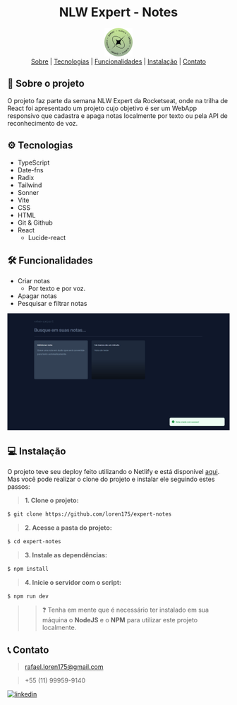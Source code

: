 <div align="center">
 <h1>NLW Expert - Notes </h1>
 <img src="./public/favicon.png"></img> 
</div>

<div align="center"> 
<a align="center" href="#📁-sobre-o-projeto">Sobre</a> |
<a align="center" href="#⚙️-tecnologias">Tecnologias</a> |
<a align="center" href="#🛠️-funcionalidades">Funcionalidades</a> |
<a align="center" href="#💻-instalação">Instalação</a> |
<a align="center" href="#📞-contato">Contato</a> 
</div>

## 📁 Sobre o projeto

O projeto faz parte da semana NLW Expert da Rocketseat, onde na trilha de React foi apresentado um projeto cujo objetivo é ser um WebApp responsivo que cadastra e apaga notas localmente por texto ou pela API de reconhecimento de voz.


## ⚙️ Tecnologias

- TypeScript
- Date-fns
- Radix
- Tailwind
- Sonner
- Vite
- CSS
- HTML
- Git & Github
- React
  - Lucide-react

## 🛠️ Funcionalidades

- Criar notas
  - Por texto e por voz.
- Apagar notas
- Pesquisar e filtrar notas

<img src="./public/github.png"/>

## 💻 Instalação

O projeto teve seu deploy feito utilizando o Netlify e está disponível <a href="https://expert-notes-175.netlify.app/" target="_blank">aqui</a>. Mas você pode realizar o clone do projeto e instalar ele seguindo estes passos:

> **1. Clone o projeto:**

```bash
$ git clone https://github.com/loren175/expert-notes
```

> **2. Acesse a pasta do projeto:**

```bash
$ cd expert-notes
```

> **3. Instale as dependências:**

```bash
$ npm install
```

> **4. Inicie o servidor com o script:**

```bash
$ npm run dev
```

> > ❓ Tenha em mente que é necessário ter instalado em sua máquina o **NodeJS** e o **NPM** para utilizar este projeto localmente.

## 📞 Contato 

> rafael.loren175@gmail.com

> +55 (11) 99959-9140

[![linkedin](https://img.shields.io/badge/linkedin-0A66C2?style=for-the-badge&logo=linkedin&logoColor=white)](https://www.linkedin.com/in/rafael-mota-084825211/)